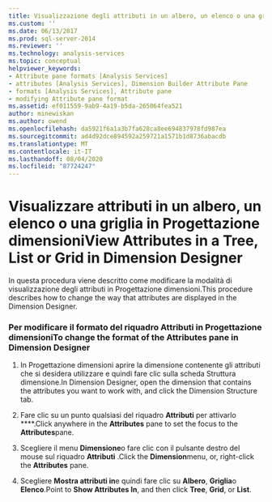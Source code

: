 ```yaml
---
title: Visualizzazione degli attributi in un albero, un elenco o una griglia in Progettazione dimensioni | Microsoft Docs
ms.custom: ''
ms.date: 06/13/2017
ms.prod: sql-server-2014
ms.reviewer: ''
ms.technology: analysis-services
ms.topic: conceptual
helpviewer_keywords:
- Attribute pane formats [Analysis Services]
- attributes [Analysis Services], Dimension Builder Attribute Pane
- formats [Analysis Services], Attribute pane
- modifying Attribute pane format
ms.assetid: ef011559-9ab9-4a19-b5da-265064fea521
author: minewiskan
ms.author: owend
ms.openlocfilehash: da5921f6a1a3b7fa628ca8ee694837978fd987ea
ms.sourcegitcommit: ad4d92dce894592a259721a1571b1d8736abacdb
ms.translationtype: MT
ms.contentlocale: it-IT
ms.lasthandoff: 08/04/2020
ms.locfileid: "87724247"
---
```

# <a name="view-attributes-in-a-tree-list-or-grid-in-dimension-designer"></a><span data-ttu-id="f5d2f-102">Visualizzare attributi in un albero, un elenco o una griglia in Progettazione dimensioni</span><span class="sxs-lookup"><span data-stu-id="f5d2f-102">View Attributes in a Tree, List or Grid in Dimension Designer</span></span>
  <span data-ttu-id="f5d2f-103">In questa procedura viene descritto come modificare la modalità di visualizzazione degli attributi in Progettazione dimensioni.</span><span class="sxs-lookup"><span data-stu-id="f5d2f-103">This procedure describes how to change the way that attributes are displayed in the Dimension Designer.</span></span>  
  
### <a name="to-change-the-format-of-the-attributes-pane-in-dimension-designer"></a><span data-ttu-id="f5d2f-104">Per modificare il formato del riquadro Attributi in Progettazione dimensioni</span><span class="sxs-lookup"><span data-stu-id="f5d2f-104">To change the format of the Attributes pane in Dimension Designer</span></span>  
  
1.  <span data-ttu-id="f5d2f-105">In Progettazione dimensioni aprire la dimensione contenente gli attributi che si desidera utilizzare e quindi fare clic sulla scheda Struttura dimensione.</span><span class="sxs-lookup"><span data-stu-id="f5d2f-105">In Dimension Designer, open the dimension that contains the attributes you want to work with, and click the Dimension Structure tab.</span></span>  
  
2.  <span data-ttu-id="f5d2f-106">Fare clic su un punto qualsiasi del riquadro **Attributi** per attivarlo \*\*\*\*.</span><span class="sxs-lookup"><span data-stu-id="f5d2f-106">Click anywhere in the **Attributes** pane to set the focus to the **Attributes**pane.</span></span>  
  
3.  <span data-ttu-id="f5d2f-107">Scegliere il menu **Dimensione**o fare clic con il pulsante destro del mouse sul riquadro **Attributi** .</span><span class="sxs-lookup"><span data-stu-id="f5d2f-107">Click the **Dimension**menu, or, right-click the **Attributes** pane.</span></span>  
  
4.  <span data-ttu-id="f5d2f-108">Scegliere **Mostra attributi in**e quindi fare clic su **Albero**, **Griglia**o **Elenco**.</span><span class="sxs-lookup"><span data-stu-id="f5d2f-108">Point to **Show Attributes In**, and then click **Tree**, **Grid**, or **List**.</span></span>  
  
  
